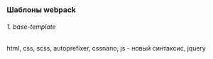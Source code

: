 ### Шаблоны webpack ###
###### 1. base-template ######
html, css, scss, autoprefixer, cssnano, js - новый синтаксис, jquery
